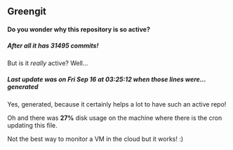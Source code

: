 ## Greengit

#### Do you wonder why this repository is so active?

##### After all it has 31495 commits!

But is it *really* active? Well...

##### Last update was on Fri Sep 16 at 03:25:12 when those lines were... generated

Yes, generated, because it certainly helps a lot to have such an active repo!

Oh and there was **27%** disk usage on the machine
where there is the cron updating this file.

Not the best way to monitor a VM in the cloud but it works! :)
